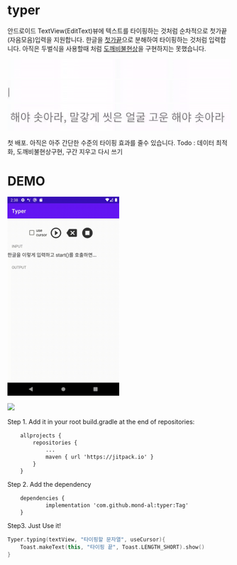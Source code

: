 # typer
안드로이드 TextView(EditText)뷰에 텍스트를 타이핑하는 것처럼 순차적으로 첫가끝(자음모음)입력을 지원합니다.
한글을 [첫가끝](https://pat.im/1176)으로 분해하여 타이핑하는 것처럼 입력합니다. 아직은 두벌식을 사용할때 처럼 [도깨비불현상](https://namu.wiki/w/%EB%8F%84%EA%B9%A8%EB%B9%84%EB%B6%88%20%ED%98%84%EC%83%81)을 구현하지는 못했습니다.

![예제1_커서없이_쓰기](https://github.com/mond-al/typer/blob/main/demo1.gif?raw=true)
![예제1_커서보이게_쓰기](https://github.com/mond-al/typer/blob/main/demo2.gif?raw=true)
![예제1_커서보이게_지우기](https://github.com/mond-al/typer/blob/main/demo3.gif?raw=true)


첫 배포. 아직은 아주 간단한 수준의 타이핑 효과를 줄수 있습니다. 
Todo : 데이터 최적화, 도깨비불현상구현, 구간 지우고 다시 쓰기 

# DEMO
<img src="https://github.com/mond-al/typer/blob/main/demo.gif?raw=true" width="50%">


[![](https://jitpack.io/v/mond-al/typer.svg)](https://jitpack.io/#mond-al/typer)

Step 1. Add it in your root build.gradle at the end of repositories:
```
	allprojects {
		repositories {
			...
			maven { url 'https://jitpack.io' }
		}
	}
```
Step 2. Add the dependency
```
	dependencies {
	        implementation 'com.github.mond-al:typer:Tag'
	}
```

Step3. Just Use it!

```kotlin
Typer.typing(textView, "타이핑할 문자열", useCursor){
    Toast.makeText(this, "타이핑 끝", Toast.LENGTH_SHORT).show()
}
```
